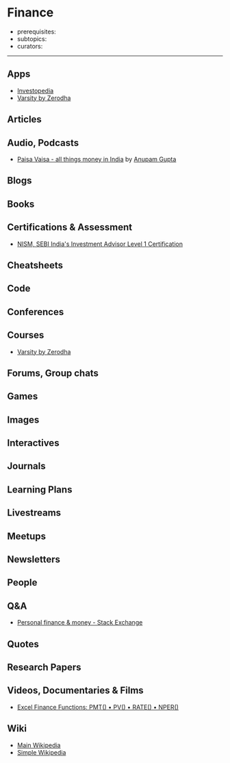 # Finance

- prerequisites:
- subtopics:
- curators:

------

## Apps

- [Investopedia](https://www.investopedia.com/)
- [Varsity by Zerodha](https://play.google.com/store/apps/details?id=com.zerodha.varsity&hl=en_US)

## Articles

## Audio, Podcasts

- [Paisa Vaisa - all things money in India](https://ivmpodcasts.com/paisavaisa) by [Anupam Gupta](https://twitter.com/b50)

## Blogs

## Books

## Certifications & Assessment

- [NISM, SEBI India's Investment Advisor Level 1 Certification](https://www.nism.ac.in/certification/index.php/nism-certifications/investment-adviser/investment-adviser-level-1)

## Cheatsheets

## Code

## Conferences

## Courses

- [Varsity by Zerodha](https://zerodha.com/varsity/)

## Forums, Group chats

## Games

## Images

## Interactives

## Journals

## Learning Plans

## Livestreams

## Meetups

## Newsletters

## People

## Q&A

- [Personal finance & money - Stack Exchange](http://money.stackexchange.com)

## Quotes

## Research Papers

## Videos, Documentaries & Films

- [Excel Finance Functions: PMT() • PV() • RATE() • NPER()](https://www.youtube.com/watch?v=AfWRp1mExQw)

## Wiki

- [Main Wikipedia](https://en.wikipedia.org/wiki/Finance)
- [Simple Wikipedia](https://simple.wikipedia.org/wiki/Finance)


